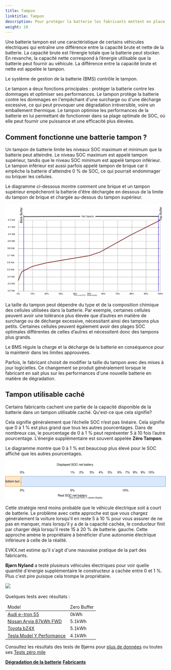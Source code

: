 ```yaml
---
title: Tampon
linktitle: Tampon
description: Pour protéger la batterie les fabricants mettent en place des tampons sur les batteries.
weight: 10
---
```

<!-- markdownlint-disable MD033 -->

Une batterie tampon est une caractéristique de certains véhicules électriques qui entraîne une différence entre la capacité brute et nette de la batterie. La capacité brute est l’énergie totale que la batterie peut stocker. En revanche, la capacité nette correspond à l’énergie utilisable que la batterie peut fournir au véhicule. La différence entre la capacité brute et nette est appelée le tampon.

Le système de gestion de la batterie (BMS) contrôle le tampon.

Le tampon a deux fonctions principales : protéger la batterie contre les dommages et optimiser ses performances. Le tampon protège la batterie contre les dommages en l'empêchant d'une surcharge ou d'une décharge excessive, ce qui peut provoquer une dégradation irréversible, voire un emballement thermique. Le tampon optimise les performances de la batterie en lui permettant de fonctionner dans sa plage optimale de SOC, où elle peut fournir une puissance et une efficacité plus élevées.

## Comment fonctionne une batterie tampon ?

Un tampon de batterie limite les niveaux SOC maximum et minimum que la batterie peut atteindre. Le niveau SOC maximum est appelé tampon supérieur, tandis que le niveau SOC minimum est appelé tampon inférieur. Le tampon inférieur est aussi parfois appelé tampon de brique car il empêche la batterie d'atteindre 0 % de SOC, ce qui pourrait endommager ou briquer les cellules.

Le diagramme ci-dessous montre comment une brique et un tampon supérieur empêcheront la batterie d'être déchargée en dessous de la limite du tampon de brique et chargée au-dessus du tampon supérieur.

<a href="chargecurve.drawio.svg">
     <img src="chargecurve.drawio.svg" class="img-fluid">
</a>

La taille du tampon peut dépendre du type et de la composition chimique des cellules utilisées dans la batterie. Par exemple, certaines cellules peuvent avoir une tolérance plus élevée que d’autres en matière de surcharge ou de décharge excessive, nécessitant ainsi des tampons plus petits. Certaines cellules peuvent également avoir des plages SOC optimales différentes de celles d’autres et nécessitent donc des tampons plus grands.

Le BMS régule la charge et la décharge de la batterie en conséquence pour la maintenir dans les limites approuvées.

Parfois, le fabricant choisit de modifier la taille du tampon avec des mises à jour logicielles. Ce changement se produit généralement lorsque le fabricant en sait plus sur les performances d'une nouvelle batterie en matière de dégradation.

## Tampon utilisable caché

Certains fabricants cachent une partie de la capacité disponible de la batterie dans un tampon utilisable caché. Qu'est-ce que cela signifie?

Cela signifie généralement que l’échelle SOC n’est pas linéaire. Cela signifie que 0 à 1 % est plus grand que tous les autres pourcentages. Dans de nombreux cas, le pourcentage de 0 à 1 % peut représenter 5 à 10 fois l’autre pourcentage. L'énergie supplémentaire est souvent appelée <b>Zéro Tampon</b>.

Le diagramme montre que 0 à 1 % est beaucoup plus élevé pour le SOC affiché que les autres pourcentages.

<a href="hiddenbuffer.drawio.svg">
     <img src="hiddenbuffer.drawio.svg" class="img-fluid">
</a>

Cette stratégie rend moins probable que le véhicule électrique soit à court de batterie. Le problème avec cette approche est que vous chargez généralement la voiture lorsqu'il en reste 5 à 10 % pour vous assurer de ne pas en manquer, mais lorsqu'il y a de la capacité cachée, le conducteur finit par charger déjà lorsqu'il reste 15 à 20 % de batterie. gauche. Cette approche amène le propriétaire à bénéficier d’une autonomie électrique inférieure à celle de la réalité.

EVKX.net estime qu'il s'agit d'une mauvaise pratique de la part des fabricants.

<b>Bjørn Nyland</b> a testé plusieurs véhicules électriques pour voir quelle quantité d'énergie supplémentaire le constructeur a cachée entre 0 et 1 %. Plus c'est pire puisque cela trompe le propriétaire.

<img src="https://media.evkx.net/multimedia/technology/battery/tbzeromile_1_st.jpg" class="img-fluid">

Quelques tests avec résultats :

<table class="table table-striped">
<thead>
    <tr>
        <td>
        Model
        </td>
        <td>
        Zero Buffer
        </td>
    </tr>
</thead>
<tbody>
    <tr>
        <td><a href="https://www.youtube.com/watch?v=2rSuFCrf-C0" target="_blank">Audi e-tron 55</a></td>
        <td>0kWh</td>
    </tr>
    <tr>
        <td><a href="https://www.youtube.com/watch?v=OR5JRd0g_Q8" target="_blank">Nissan Aryia 87kWh FWD</a></td>
        <td>5.1kWh</td>
    </tr>
    <tr>
        <td><a href="https://www.youtube.com/watch?v=dAM1CIlJ1xQ" target="_blank">Toyota bZ4X</a></td>
        <td>5.1kWh</td>
    </tr>
    <tr>
        <td><a href="https://www.youtube.com/watch?v=y675YCgSnlc" target="_blank">Tesla Model Y Performance</a></td>
        <td>4.1kWh</td>
    </tr>
</tbody>
</table>

Consultez les résultats des tests de Bjørns pour <a href="https://docs.google.com/spreadsheets/d/1V6ucyFGKWuSQzvI8lMzvvWJHrBS82echMVJH37kwgjE/edit#gid=52159941" target="_blank">plus de données</a> ou toutes ses <a href ="https://www.youtube.com/playlist?list=PLqKx2qnB8Xv6ddxPVkiqQZMNyLtYjqQkq" target="_blank">Tests zéro mile</a>

<div class="mt-3 mb-3">
     <a href="../chargement/" class="text-decoration-none text-black"><strong><i class="bi-arrow-left"></i> Dégradation de la batterie</strong></a>
     <a href="../manufactors/" class="text-decoration-none text-black float-end"><strong>Fabricants <i class="bi-arrow-right"></i></strong></a>
</div>